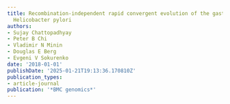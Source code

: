 ```yaml
---
title: Recombination-independent rapid convergent evolution of the gastric pathogen
  Helicobacter pylori
authors:
- Sujay Chattopadhyay
- Peter B Chi
- Vladimir N Minin
- Douglas E Berg
- Evgeni V Sokurenko
date: '2018-01-01'
publishDate: '2025-01-21T19:13:36.170810Z'
publication_types:
- article-journal
publication: '*BMC genomics*'
---
```

